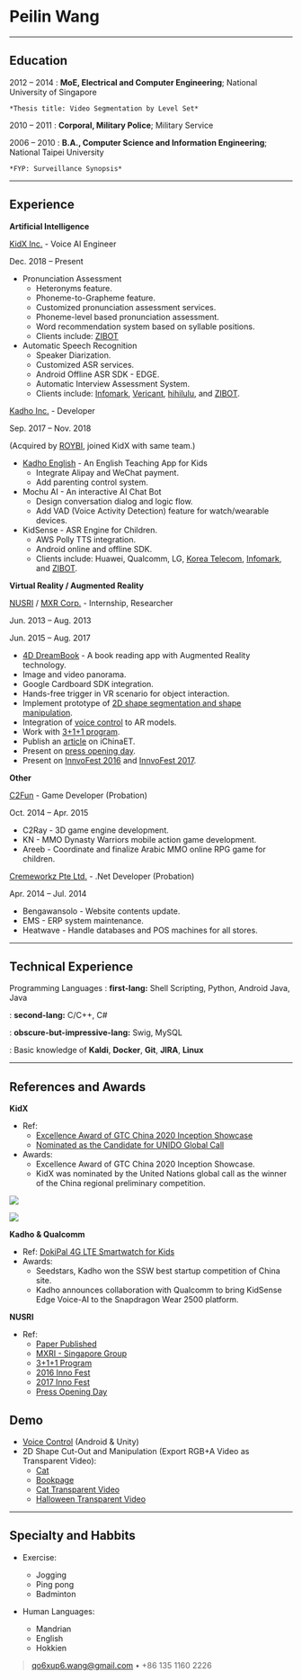 Peilin Wang
===========

----

Education
---------

2012 – 2014
:   **MoE, Electrical and Computer Engineering**; National University of Singapore

    *Thesis title: Video Segmentation by Level Set*

2010 – 2011
:   **Corporal, Military Police**; Military Service

2006 – 2010
:   **B.A., Computer Science and Information Engineering**; National Taipei University

    *FYP: Surveillance Synopsis*

----

Experience
----------

**Artificial Intelligence**

[KidX Inc.](http://kidx.ai/) - Voice AI Engineer

Dec. 2018 – Present

* Pronunciation Assessment
  * Heteronyms feature.
  * Phoneme-to-Grapheme feature.
  * Customized pronunciation assessment services.
  * Phoneme-level based pronunciation assessment.
  * Word recommendation system based on syllable positions.
  * Clients include: [ZIBOT](http://www.zhibankeji.com/)
* Automatic Speech Recognition
  * Speaker Diarization.
  * Customized ASR services.
  * Android Offline ASR SDK - EDGE.
  * Automatic Interview Assessment System.
  * Clients include: [Infomark](http://www.infomark.co.kr/), [Vericant](https://www.vericant.com/), [hihilulu](https://www.hihilulu.com/), and [ZIBOT](http://www.zhibankeji.com/).

[Kadho Inc.](http://www.kadho.com) - Developer

Sep. 2017 – Nov. 2018

(Acquired by [ROYBI](https://roybirobot.com/roybi-acquires-kidsense-ai-the-leading-speech-recognition-ai-platform/), joined KidX with same team.)

* [Kadho English](https://itunes.apple.com/cn/app/%E5%BC%80%E8%B1%86%E8%8B%B1%E8%AF%AD/id1297781260?mt=8) - An English Teaching App for Kids
  * Integrate Alipay and WeChat payment.
  * Add parenting control system.
* Mochu AI - An interactive AI Chat Bot
  * Design conversation dialog and logic flow.
  * Add VAD (Voice Activity Detection) feature for watch/wearable devices.
* KidSense - ASR Engine for Children.
  * AWS Polly TTS integration.
  * Android online and offline SDK.
  * Clients include: Huawei, Qualcomm, LG, [Korea Telecom](https://corp.kt.com/eng/), [Infomark](http://www.infomark.co.kr/), and [ZIBOT](http://www.zhibankeji.com/).

**Virtual Reality / Augmented Reality**

[NUSRI](www.nusri.cn) / [MXR Corp.](http://www.mxrcorp.cn) - Internship, Researcher

Jun. 2013 – Aug. 2013

Jun. 2015 – Aug. 2017

* [4D DreamBook](https://itunes.apple.com/cn/app/4d-shu-cheng-er-tong-mo-fa/id842495919?mt=8) - A book reading app with Augmented Reality technology.
* Image and video panorama.
* Google Cardboard SDK integration.
* Hands-free trigger in VR scenario for object interaction.
* Implement prototype of [2D shape segmentation and shape manipulation](https://www.bilibili.com/video/BV1MV411U7yo/).
* Integration of [voice control](https://www.bilibili.com/video/BV1mK4y1v7Wp/) to AR models.
* Work with [3+1+1 program](http://en.nusri.cn/index.php?tcon=article&id=185).
* Publish an [article](https://mp.weixin.qq.com/s/0rCmstkkgJS17AOiKC1GCg) on iChinaET.
* Present on [press opening day](http://www.nusri.cn/index.php?tcon=article&id=240).
* Present on [InnvoFest 2016](http://en.nusri.cn/index.php?tcon=article&id=94) and [InnvoFest 2017](http://en.nusri.cn/index.php?tcon=article&id=95).

**Other**

[C2Fun](https://www.kanzhun.com/gso1939725.html) - Game Developer (Probation)

Oct. 2014 – Apr. 2015

* C2Ray - 3D game engine development.
* KN - MMO Dynasty Warriors mobile action game development.
* Areeb - Coordinate and finalize Arabic MMO online RPG game for children.

[Cremeworkz Pte Ltd.](http://cremeworkz.com) - .Net Developer (Probation)

Apr. 2014 – Jul. 2014

* Bengawansolo - Website contents update.
* EMS - ERP system maintenance.
* Heatwave - Handle databases and POS machines for all stores.

----

Technical Experience
--------------------

Programming Languages
:   **first-lang:** Shell Scripting, Python, Android Java, Java

:   **second-lang:** C/C++, C#

:   **obscure-but-impressive-lang:** Swig, MySQL

:   Basic knowledge of **Kaldi**, **Docker**, **Git**, **JIRA**, **Linux**

----

References and Awards
---------------------

**KidX**

* Ref:
  * [Excellence Award of GTC China 2020 Inception Showcase](https://mp.weixin.qq.com/s/456CBxUw7i6z3ISFgmk24w)
  * [Nominated as the Candidate for UNIDO Global Call](https://mp.weixin.qq.com/s/-yWkNrFpyge4zSBGP-xdmg)
* Awards:
  * Excellence Award of GTC China 2020 Inception Showcase.
  * KidX was nominated by the United Nations global call as the winner of the China regional preliminary competition.

![](/mnt/HDD_Work/Development/qo6xup6/resume/img/award_kidx_2.png)

![](/mnt/HDD_Work/Development/qo6xup6/resume/img/award_kidx.jpeg)

**Kadho & Qualcomm**

* Ref: [DokiPal 4G LTE Smartwatch for Kids](https://www.cnet.com/news/dokipal-4g-lte-smartwatch-for-kids-features-ai-voice-assistant-video-calling/)
* Awards:
  * Seedstars, Kadho won the SSW best startup competition of China site.
  * Kadho announces collaboration with Qualcomm to bring KidSense Edge Voice-AI to the Snapdragon Wear 2500 platform.

**NUSRI**

* Ref:
  * [Paper Published](http://mp.weixin.qq.com/s/0rCmstkkgJS17AOiKC1GCg)
  * [MXRI - Singapore Group](https://www.snaptolearn.com/)
  * [3+1+1 Program](http://en.nusri.cn/index.php?tcon=article&id=185)
  * [2016 Inno Fest](http://en.nusri.cn/index.php?tcon=article&id=94)
  * [2017 Inno Fest](http://en.nusri.cn/index.php?tcon=article&id=95)
  * [Press Opening Day](http://www.nusri.cn/index.php?tcon=article&id=240)

Demo
----

* [Voice Control](https://www.bilibili.com/video/BV1mK4y1v7Wp/) (Android & Unity)
* 2D Shape Cut-Out and Manipulation (Export RGB+A Video as Transparent Video):
  * [Cat](https://www.bilibili.com/video/BV1Ti4y1g7X2/)
  * [Bookpage](https://www.bilibili.com/video/BV1MV411U7yo/)
  * [Cat Transparent Video](https://www.bilibili.com/video/BV1Jh411d7zU/)
  * [Halloween Transparent Video](https://www.bilibili.com/video/BV1hp4y1q7iz/)

----

Specialty and Habbits
---------------------

* Exercise:
  * Jogging
  * Ping pong
  * Badminton

* Human Languages:
  * Mandrian
  * English
  * Hokkien

> <qo6xup6.wang@gmail.com> • +86 135 1160 2226
